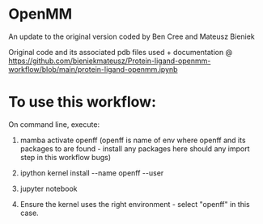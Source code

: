 # OpenMM

An update to the original version coded by Ben Cree and Mateusz Bieniek 

Original code and its associated pdb files used + documentation @ https://github.com/bieniekmateusz/Protein-ligand-openmm-workflow/blob/main/protein-ligand-openmm.ipynb


# To use this workflow:

On command line, execute:

1) mamba activate openff 
(openff is name of env where openff and its packages to are found - install any packages here should any import step in this workflow bugs)

2) ipython kernel install --name openff --user

3) jupyter notebook  

4) Ensure the kernel uses the right environment - select "openff" in this case.
